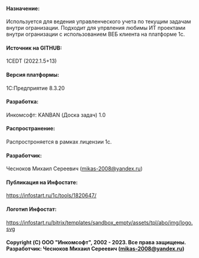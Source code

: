 #### Назначение: 
Используется для ведения управленческого учета по текущим задачам внутри огранизации. Подходит для упрвления любимы ИТ проектами внутри огранизации 
с использованием ВЕБ клиента на платформе 1с.   
#### Источник на GITHUB: 
1CEDT (2022.1.5+13) 
#### Версия платформы: 
1С:Предприятие 8.3.20
#### Разработка: 
Инкомсофт: KANBAN (Доска задач) 1.0 
#### Распространение: 
Распростроняется в рамках лицензии 1с. 
#### Разработчик: 
Чесноков Михаил Сереевич (mikas-2008@yandex.ru) 
#### Публикация на Инфостате:
https://infostart.ru/1c/tools/1820647/
#### Логотип Инфостат:
https://infostart.ru/bitrix/templates/sandbox_empty/assets/tpl/abo/img/logo.svg
#### Copyright (С) ООО "Инкомсофт", 2002 - 2023. Все права защищены. Разработчик: Чесноков Михаил Сереевич (mikas-2008@yandex.ru)
